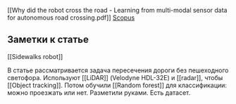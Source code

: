 [[Why did the robot cross the road - Learning from multi-modal sensor data for autonomous road crossing.pdf]]
[Scopus](https://www.scopus.com/record/display.uri?eid=2-s2.0-85041958117&origin=resultslist&sort=cp-f&src=s&nlo=&nlr=&nls=&sid=3ba430297d7dbd39a0dd705020cff2e2&sot=a&sdt=a&cluster=scosubjabbr%2c%22ENGI%22%2ct%2c%22COMP%22%2ct%2bscopubyr%2c%222021%22%2ct%2c%222020%22%2ct%2c%222019%22%2ct%2c%222018%22%2ct%2c%222017%22%2ct%2c%222016%22%2ct&sl=40&s=TITLE-ABS-KEY%28autonomous+delivery+robot%29&relpos=75&citeCnt=2&searchTerm=)
## Заметки к статье
[[Sidewalks robot]]

В статье рассматривается задача пересечения дороги без пешеходного светофора. Используют [[LiDAR]] (Velodyne HDL-32E) и [[radar]], чтобы [[Object tracking]]. Потом обучили [[Random forest]] для классификации: можно проезжать или нет. Разметили руками. Есть датасет.